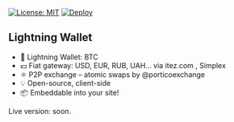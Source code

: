 [![License: MIT](https://img.shields.io/badge/License-MIT-green.svg)](LICENSE)
[![Deploy](https://www.herokucdn.com/deploy/button.svg)](https://heroku.com/deploy)
   
## Lightning Wallet
     
- 👛 Lightning Wallet: BTC
- 💵 Fiat gateway: USD, EUR, RUB, UAH... via itez.com , Simplex
- ⚛️ P2P exchange – atomic swaps by @porticoexchange
- 💡 Open-source, client-side
- 📦 Embeddable into your site!
  
Live version: soon. 

